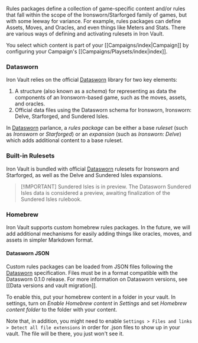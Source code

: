 Rules packages define a collection of game-specific content and/or rules that fall within the scope of the Ironsworn/Starforged family of games, but with some leeway for variance. For example, rules packages can define Assets, Moves, and Oracles, and even things like Meters and Stats. There are various ways of defining and activating rulesets in Iron Vault.

You select which content is part of your [[Campaigns/index|Campaign]] by configuring your Campaign's [[Campaigns/Playsets/index|index]].

### Datasworn

Iron Vault relies on the official [Datasworn](https://github.com/rsek/datasworn) library for two key elements:

1. A structure (also known as a _schema_) for representing as data the components of an Ironsworn-based game, such as the moves, assets, and oracles.
2. Official data files using the Datasworn schema for Ironsworn, Ironsworn: Delve, Starforged, and Sundered Isles.

In [Datasworn](https://github.com/rsek/datasworn) parlance, a _rules package_ can be either a base _ruleset_ (such as _Ironsworn_ or _Starforged_) or an _expansion_ (such as _Ironsworn: Delve_) which adds additional content to a base ruleset.

### Built-in Rulesets

Iron Vault is bundled with official [Datasworn](https://github.com/rsek/datasworn) rulesets for Ironsworn and Starforged, as well as the Delve and Sundered Isles expansions.

> [!IMPORTANT] Sundered Isles is in preview.
> The Datasworn Sundered Isles data is considered a preview, awaiting finalization of the Sundered Isles rulebook.

### Homebrew

Iron Vault supports custom homebrew rules packages. In the future, we will add additional mechanisms for easily adding things like oracles, moves, and assets in simpler Markdown format.

#### Datasworn JSON

Custom rules packages can be loaded from JSON files following the [Datasworn](https://github.com/rsek/datasworn) specification. Files must be in a format compatible with the Datasworn 0.1.0 release. For more information on Datasworn versions, see [[Data versions and vault migration]].

To enable this, put your homebrew content in a folder in your vault. In settings, turn on _Enable Homebrew content_ in _Settings_ and set _Homebrew content folder_ to the folder with your content.

Note that, in addition, you might need to enable `Settings > Files and links > Detect all file extensions` in order for .json files to show up in your vault. The file will be there, you just won't see it.

